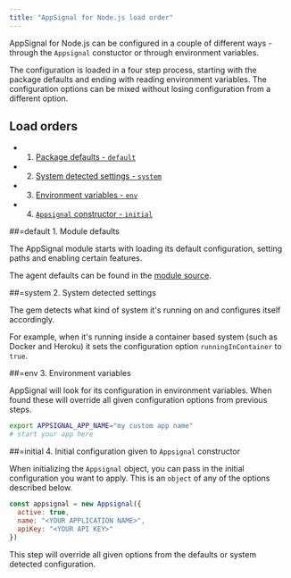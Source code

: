 ```yaml
---
title: "AppSignal for Node.js load order"
---
```


AppSignal for Node.js can be configured in a couple of different ways - through the `Appsignal` constuctor or through environment variables.

The configuration is loaded in a four step process, starting with the package defaults and ending with reading environment variables. The configuration options can be mixed without losing configuration from a different option. 

## Load orders

- 1. [Package defaults - `default`](#default)
- 2. [System detected settings - `system`](#system)
- 3. [Environment variables - `env`](#env)
- 4. [`Appsignal` constructor - `initial`](#initial)

##=default 1. Module defaults

The AppSignal module starts with loading its default configuration, setting paths and enabling certain features.

The agent defaults can be found in the [module source](https://github.com/appsignal/appsignal-nodejs/blob/master/packages/nodejs/src/config.ts).

##=system 2. System detected settings

The gem detects what kind of system it's running on and configures itself accordingly.

For example, when it's running inside a container based system (such as Docker and Heroku) it sets the configuration option `runningInContainer` to `true`.

##=env 3. Environment variables

AppSignal will look for its configuration in environment variables. When found these will override all given configuration options from previous steps.

```bash
export APPSIGNAL_APP_NAME="my custom app name"
# start your app here
```

##=initial 4. Initial configuration given to `Appsignal` constructor

When initializing the `Appsignal` object, you can pass in the initial configuration you want to apply. This is an `object` of any of the options described below.

```js
const appsignal = new Appsignal({
  active: true,
  name: "<YOUR APPLICATION NAME>",
  apiKey: "<YOUR API KEY>"
})
```

This step will override all given options from the defaults or system detected configuration.


